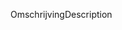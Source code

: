 <span data-ttu-id="13090-101">Omschrijving</span><span class="sxs-lookup"><span data-stu-id="13090-101">Description</span></span>
